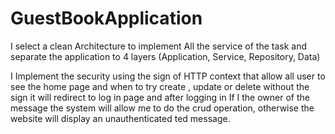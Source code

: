 # GuestBookApplication
I select a clean Architecture to implement All the service of the task   and separate the application to 4 layers (Application, Service, Repository, Data)

I Implement the security using the sign of HTTP context that allow all user to see the home page and when to try create ,
update or delete without the sign it will redirect to log in page and
after logging in If I the owner of the message the system will allow me to do the crud operation, otherwise the website will display an unauthenticated ted message.

